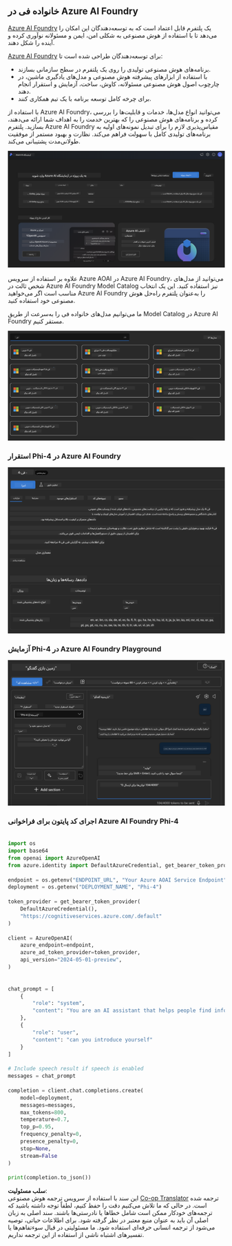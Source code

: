 <!--
CO_OP_TRANSLATOR_METADATA:
{
  "original_hash": "e0855ebac4b4d8a402c75ddc0c7588c5",
  "translation_date": "2025-03-27T06:26:13+00:00",
  "source_file": "md\\01.Introduction\\02\\03.AzureAIFoundry.md",
  "language_code": "fa"
}
-->
## خانواده فی در Azure AI Foundry

[Azure AI Foundry](https://ai.azure.com) یک پلتفرم قابل اعتماد است که به توسعه‌دهندگان این امکان را می‌دهد تا با استفاده از هوش مصنوعی به شکلی امن، ایمن و مسئولانه نوآوری کرده و آینده را شکل دهند.

[Azure AI Foundry](https://ai.azure.com) برای توسعه‌دهندگان طراحی شده است تا:

- برنامه‌های هوش مصنوعی تولیدی را روی یک پلتفرم در سطح سازمانی بسازند.
- با استفاده از ابزارهای پیشرفته هوش مصنوعی و مدل‌های یادگیری ماشین، در چارچوب اصول هوش مصنوعی مسئولانه، کاوش، ساخت، آزمایش و استقرار انجام دهند.
- برای چرخه کامل توسعه برنامه با یک تیم همکاری کنند.

با استفاده از Azure AI Foundry، می‌توانید انواع مدل‌ها، خدمات و قابلیت‌ها را بررسی کرده و برنامه‌های هوش مصنوعی را که بهترین خدمت را به اهداف شما ارائه می‌دهند، بسازید. پلتفرم Azure AI Foundry مقیاس‌پذیری لازم را برای تبدیل نمونه‌های اولیه به برنامه‌های تولیدی کامل با سهولت فراهم می‌کند. نظارت و بهبود مستمر از موفقیت طولانی‌مدت پشتیبانی می‌کند.

![portal](../../../../../translated_images/AIFoundryPorral.68f0acc7d5f47991d90f78fd199beb1123941bba27c39effe55ebfc1d07f114c.fa.png)

علاوه بر استفاده از سرویس Azure AOAI در Azure AI Foundry، می‌توانید از مدل‌های شخص ثالث در Azure AI Foundry Model Catalog نیز استفاده کنید. این یک انتخاب مناسب است اگر می‌خواهید Azure AI Foundry را به‌عنوان پلتفرم راه‌حل هوش مصنوعی خود استفاده کنید.

ما می‌توانیم مدل‌های خانواده فی را به‌سرعت از طریق Model Catalog در Azure AI Foundry مستقر کنیم.

![ModelCatalog](../../../../../translated_images/AIFoundryModelCatalog.65aadf44c7a47e16a745104efa3ca2b49580c7be190f901a3da6d6533fc37b07.fa.png)

### **استقرار Phi-4 در Azure AI Foundry**

![Phi4](../../../../../translated_images/AIFoundryPhi4.dd27d994739126af80d23e8ec9d3bfd7e6b518d3993aa729fdd4c26e1add8d35.fa.png)

### **آزمایش Phi-4 در Azure AI Foundry Playground**

![Playground](../../../../../translated_images/AIFoundryPlayground.11365174557f8eac71ce4d439d344dd767a1b04701e9ffe73642feefb099188d.fa.png)

### **اجرای کد پایتون برای فراخوانی Azure AI Foundry Phi-4**

```python

import os  
import base64
from openai import AzureOpenAI  
from azure.identity import DefaultAzureCredential, get_bearer_token_provider  
        
endpoint = os.getenv("ENDPOINT_URL", "Your Azure AOAI Service Endpoint")  
deployment = os.getenv("DEPLOYMENT_NAME", "Phi-4")  
      
token_provider = get_bearer_token_provider(  
    DefaultAzureCredential(),  
    "https://cognitiveservices.azure.com/.default"  
)  
  
client = AzureOpenAI(  
    azure_endpoint=endpoint,  
    azure_ad_token_provider=token_provider,  
    api_version="2024-05-01-preview",  
)  
  

chat_prompt = [
    {
        "role": "system",
        "content": "You are an AI assistant that helps people find information."
    },
    {
        "role": "user",
        "content": "can you introduce yourself"
    }
] 
    
# Include speech result if speech is enabled  
messages = chat_prompt 

completion = client.chat.completions.create(  
    model=deployment,  
    messages=messages,
    max_tokens=800,  
    temperature=0.7,  
    top_p=0.95,  
    frequency_penalty=0,  
    presence_penalty=0,
    stop=None,  
    stream=False  
)  
  
print(completion.to_json())  

```

**سلب مسئولیت**:  
این سند با استفاده از سرویس ترجمه هوش مصنوعی [Co-op Translator](https://github.com/Azure/co-op-translator) ترجمه شده است. در حالی که ما تلاش می‌کنیم دقت را حفظ کنیم، لطفاً توجه داشته باشید که ترجمه‌های خودکار ممکن است شامل خطاها یا نادرستی‌ها باشند. سند اصلی به زبان اصلی آن باید به عنوان منبع معتبر در نظر گرفته شود. برای اطلاعات حیاتی، توصیه می‌شود از ترجمه انسانی حرفه‌ای استفاده شود. ما مسئولیتی در قبال سوءتفاهم‌ها یا تفسیرهای اشتباه ناشی از استفاده از این ترجمه نداریم.